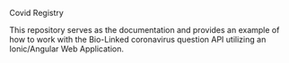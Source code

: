 Covid Registry

This repository serves as the documentation and provides an example of how to work with the Bio-Linked coronavirus question API utilizing an Ionic/Angular Web Application. 
